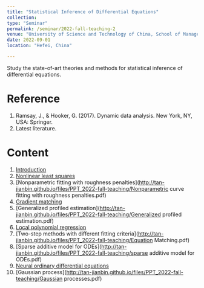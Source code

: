 ```yaml
---
title: "Statistical Inference of Differential Equations"
collection: 
type: "Seminar"
permalink: /seminar/2022-fall-teaching-2
venue: "University of Science and Technology of China, School of Management"
date: 2022-09-01
location: "Hefei, China"

---         
```


Study the state-of-art theories and methods for statistical inference of differential equations.

Reference
======

1. Ramsay, J., & Hooker, G. (2017). Dynamic data analysis. New York, NY, USA: Springer.
2. Latest literature.

Content 
======

1. [Introduction](http://tan-jianbin.github.io/files/PPT_2022-fall-teaching/Introduction.pdf)
2. [Nonlinear least squares](http://tan-jianbin.github.io/files/PPT_2022-fall-teaching/Nonlinear_Least_Squares.pdf)
3. [Nonparametric fitting with roughness penalties](http://tan-jianbin.github.io/files/PPT_2022-fall-teaching/Nonparametric curve fitting with roughness penalties.pdf)
4. [Gradient matching](http://tan-jianbin.github.io/files/PPT_2022-fall-teaching/Gradient_Matching.pdf)
5. [Generalized profiled estimation](http://tan-jianbin.github.io/files/PPT_2022-fall-teaching/Generalized profiled estimation.pdf)
6. [Local polynomial regression](http://tan-jianbin.github.io/files/PPT_2022-fall-teaching/Local_Polynomial.pdf)
7. [Two-step methods with different fitting criteria](http://tan-jianbin.github.io/files/PPT_2022-fall-teaching/Equation Matching.pdf)
8. [Sparse additive model for ODEs](http://tan-jianbin.github.io/files/PPT_2022-fall-teaching/sparse additive model for ODEs.pdf)
9. [Neural ordinary differential equations](http://tan-jianbin.github.io/files/PPT_2022-fall-teaching/NODE-slides.pdf)
10. [Gaussian process](http://tan-jianbin.github.io/files/PPT_2022-fall-teaching/Gaussian processes.pdf)
